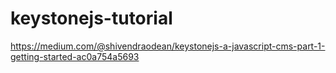 # keystonejs-tutorial
https://medium.com/@shivendraodean/keystonejs-a-javascript-cms-part-1-getting-started-ac0a754a5693
